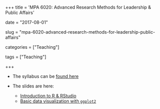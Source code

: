 +++
title = 'MPA 6020: Advanced Research Methods for Leadership & Public Affairs'

date = "2017-08-01"

slug =  "mpa-6020-advanced-research-methods-for-leadership-public-affairs"

categories = ["Teaching"]

tags = ["Teaching"]

+++

- The syllabus can be [found here](https://aniruhil.org/teaching/mpa2/60200/syllabus.pdf)

- The slides are here:
  - [Introduction to R & RStudio](https://aniruhil.org/teaching/mpa2/slides/Module01.html) 
  - [Basic data visualization with `ggplot2`](https://aniruhil.org/teaching/mpa2/slides/Module02.html) 
  

